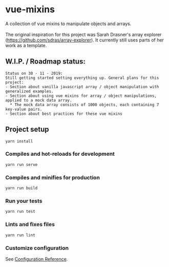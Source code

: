 # vue-mixins

A collection of vue mixins to manipulate objects and arrays.<br><br>
The original inspiration for this project was Sarah Drasner's array explorer (https://github.com/sdras/array-explorer). It currently still uses parts of her work as a template.

## W.I.P. / Roadmap status:
```
Status on 30 - 11 - 2019:
Still getting started setting everything up. General plans for this project:
- Section about vanilla javascript array / object manipulation with generalized examples.
- Section about using vue mixins for array / object manipulations, applied to a mock data array.
  * The mock data array consists of 1000 objects, each containing 7 key-value pairs.
- Section about best practices for these vue mixins
```

## Project setup
```
yarn install
```

### Compiles and hot-reloads for development
```
yarn run serve
```

### Compiles and minifies for production
```
yarn run build
```

### Run your tests
```
yarn run test
```

### Lints and fixes files
```
yarn run lint
```

### Customize configuration
See [Configuration Reference](https://cli.vuejs.org/config/).
